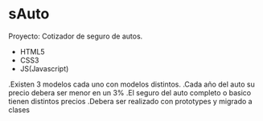 # sAuto

Proyecto: Cotizador de seguro de autos.

- HTML5
- CSS3
- JS(Javascript)

.Existen 3 modelos cada uno con modelos distintos.
.Cada año del auto su precio debera ser menor en un 3%
.El seguro del auto completo o basico tienen distintos precios
.Debera ser realizado con prototypes y migrado a clases
